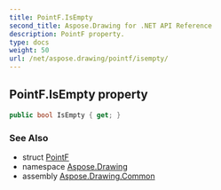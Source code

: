 ```yaml
---
title: PointF.IsEmpty
second_title: Aspose.Drawing for .NET API Reference
description: PointF property. 
type: docs
weight: 50
url: /net/aspose.drawing/pointf/isempty/
---
```

## PointF.IsEmpty property

```csharp
public bool IsEmpty { get; }
```

### See Also

* struct [PointF](../)
* namespace [Aspose.Drawing](../../pointf/)
* assembly [Aspose.Drawing.Common](../../../)



